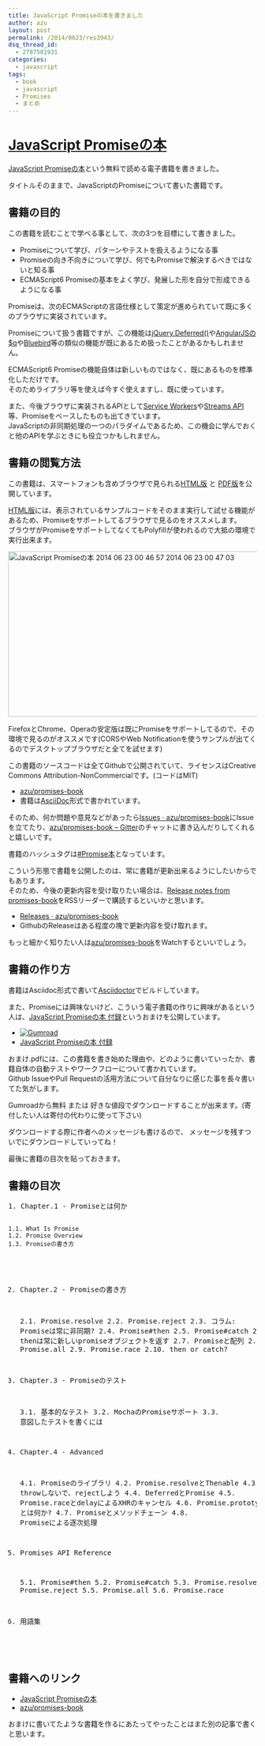 ```yaml
---
title: JavaScript Promiseの本を書きました
author: azu
layout: post
permalink: /2014/0623/res3943/
dsq_thread_id:
  - 2787581931
categories:
  - javascript
tags:
  - book
  - javascript
  - Promises
  - まとめ
---
```

<h1><a href="http://azu.github.io/promises-book/" title="JavaScript Promiseの本">JavaScript Promiseの本</a></h1>
<p><a href="http://azu.github.io/promises-book/" title="JavaScript Promiseの本">JavaScript Promiseの本</a>という無料で読める電子書籍を書きました。</p>
<p>タイトルそのままで、JavaScriptのPromiseについて書いた書籍です。</p>
<h2>書籍の目的</h2>
<p>この書籍を読むことで学べる事として、次の3つを目標にして書きました。</p>
<ul>
<li>Promiseについて学び、パターンやテストを扱えるようになる事</li>
<li>Promiseの向き不向きについて学び、何でもPromiseで解決するべきではないと知る事</li>
<li>ECMAScript6 Promiseの基本をよく学び、発展した形を自分で形成できるようになる事</li>
</ul>
<p>Promiseは、次のECMAScriptの言語仕様として策定が進められていて既に多くのブラウザに実装されています。</p>
<p>Promiseについて扱う書籍ですが、この機能は<a href="http://api.jquery.com/category/deferred-object/" title="jQuery.Deferred() method">jQuery.Deferred()</a>や<a href="https://docs.angularjs.org/api/ng/service/$q" title="AngularJS: API: $q">AngularJSの$q</a>や<a href="https://github.com/petkaantonov/bluebird" title="Bluebird">Bluebird</a>等の類似の機能が既にあるため扱ったことがあるかもしれません。</p>
<p>ECMAScript6 Promiseの機能自体は新しいものではなく、既にあるものを標準化しただけです。<br />
そのためライブラリ等を使えば今すぐ使えますし、既に使っています。</p>
<p>また、今後ブラウザに実装されるAPIとして<a href="http://www.w3.org/TR/2014/WD-service-workers-20140508/" title="Service Workers">Service Workers</a>や<a href="http://www.w3.org/TR/streams-api/" title="Streams API">Streams API</a>等、Promiseをベースしたものも出てきています。<br />
JavaScriptの非同期処理の一つのパラダイムであるため、この機会に学んでおくと他のAPIを学ぶときにも役立つかもしれません。</p>
<h2>書籍の閲覧方法</h2>
<p>この書籍は、スマートフォンも含めブラウザで見られる<a href="http://azu.github.io/promises-book/" title="JavaScript Promiseの本">HTML版</a> と <a href="http://azu.github.io/promises-book/javascript-promise-book.pdf" title="JavaScript Promiseの本 - javascript-promise-book.pdf">PDF版</a>を公開しています。</p>
<p><a href="http://azu.github.io/promises-book/" title="JavaScript Promiseの本">HTML版</a>には、表示されているサンプルコードをそのまま実行して試せる機能があるため、Promiseをサポートしてるブラウザで見るのをオススメします。<br />
ブラウザがPromiseをサポートしてなくてもPolyfillが使われるので大抵の環境で実行出来ます。</p>
<p><a href="http://azu.github.io/promises-book/"><img src="https://efcl.info/wp-content/uploads/2014/06/promise-editor.png" alt="JavaScript Promiseの本 2014 06 23 00 46 57 2014 06 23 00 47 03" title="promise-editor.png" border="0" width="600" height="335" /><br />
</a></p>
<p>FirefoxとChrome、Operaの安定版は既にPromiseをサポートしてるので、その環境で見るのがオススメです(CORSやWeb Notificationを使うサンプルが出てくるのでデスクトップブラウザだと全てを試せます)</p>
<p>この書籍のソースコードは全てGithubで公開されていて、ライセンスはCreative Commons Attribution-NonCommercialです。(コードはMIT)</p>
<ul>
<li><a href="https://github.com/azu/promises-book/" title="azu/promises-book">azu/promises-book</a></li>
<li>書籍は<a href="http://asciidoc.org/" title="AsciiDoc">AsciiDoc</a>形式で書かれています。</li>
</ul>
<p>そのため、何か問題や意見などがあったら<a href="https://github.com/azu/promises-book/issues?state=open" title="Issues · azu/promises-book">Issues · azu/promises-book</a>にIssueを立てたり、<a href="https://gitter.im/azu/promises-book" title="azu/promises-book - Gitter">azu/promises-book &#8211; Gitter</a>のチャットに書き込んだりしてくれると嬉しいです。</p>
<p>書籍のハッシュタグは<a href="https://twitter.com/search?q=%23Promise%E6%9C%AC" title="#Promise本">#Promise本</a>となっています。</p>
<p>こういう形態で書籍を公開したのは、常に書籍が更新出来るようにしたいからでもあります。<br />
そのため、今後の更新内容を受け取りたい場合は、<a href="https://github.com/azu/promises-book/releases.atom" title="Release notes from promises-book">Release notes from promises-book</a>をRSSリーダーで購読するといいかと思います。</p>
<ul>
<li><a href="https://github.com/azu/promises-book/releases" title="Releases · azu/promises-book">Releases · azu/promises-book</a></li>
<li>GithubのReleaseはある程度の塊で更新内容を受け取れます。</li>
</ul>
<p>もっと細かく知りたい人は<a href="https://github.com/azu/promises-book" title="azu/promises-book">azu/promises-book</a>をWatchするといいでしょう。</p>
<h2>書籍の作り方</h2>
<p>書籍はAsciidoc形式で書いて<a href="http://asciidoctor.org/" title="Asciidoctor">Asciidoctor</a>でビルドしています。</p>
<p>また、Promiseには興味ないけど、こういう電子書籍の作りに興味があるという人は、<a href="https://gumroad.com/l/javascript-promise" title="JavaScript Promiseの本 付録">JavaScript Promiseの本 付録</a>というおまけを公開しています。</p>
<ul>
<li><a href="https://gumroad.com/l/javascript-promise"><img src="http://img.shields.io/badge/Gumroad-%C2%A50-green.svg?style=flat" alt="Gumroad" /></a></li>
<li><a href="https://gumroad.com/l/javascript-promise" title="JavaScript Promiseの本 付録">JavaScript Promiseの本 付録</a></li>
</ul>
<p>おまけ.pdfには、この書籍を書き始めた理由や、どのように書いていったか、書籍自体の自動テストやワークフローについて書かれています。<br />
Github IssueやPull Requestの活用方法について自分なりに感じた事を長々書いてた気がします。</p>
<p>Gumroadから無料 または 好きな値段でダウンロードすることが出来ます。(寄付したい人は寄付の代わりに使って下さい)</p>
<p>ダウンロードする際に作者へのメッセージも書けるので、 メッセージを残すついでにダウンロードしていってね！</p>
<p>最後に書籍の目次を貼っておきます。</p>
<h2>書籍の目次</h2>
<pre>
1. Chapter.1 - Promiseとは何か

    1.1. What Is Promise
    1.2. Promise Overview
    1.3. Promiseの書き方

2. Chapter.2 - Promiseの書き方

    2.1. Promise.resolve
    2.2. Promise.reject
    2.3. コラム: Promiseは常に非同期?
    2.4. Promise#then
    2.5. Promise#catch
    2.6. コラム: thenは常に新しいpromiseオブジェクトを返す
    2.7. Promiseと配列
    2.8. Promise.all
    2.9. Promise.race
    2.10. then or catch?

3. Chapter.3 - Promiseのテスト

    3.1. 基本的なテスト
    3.2. MochaのPromiseサポート
    3.3. 意図したテストを書くには

4. Chapter.4 - Advanced

    4.1. Promiseのライブラリ
    4.2. Promise.resolveとThenable
    4.3. throwしないで、rejectしよう
    4.4. DeferredとPromise
    4.5. Promise.raceとdelayによるXHRのキャンセル
    4.6. Promise.prototype.done とは何か?
    4.7. Promiseとメソッドチェーン
    4.8. Promiseによる逐次処理

5. Promises API Reference

    5.1. Promise#then
    5.2. Promise#catch
    5.3. Promise.resolve
    5.4. Promise.reject
    5.5. Promise.all
    5.6. Promise.race

6. 用語集
</pre>
<h2>書籍へのリンク</h2>
<ul>
<li><a href="http://azu.github.io/promises-book/" title="JavaScript Promiseの本">JavaScript Promiseの本</a></li>
<li><a href="https://github.com/azu/promises-book/" title="azu/promises-book">azu/promises-book</a></li>
</ul>
<p>おまけに書いてたような書籍を作るにあたってやったことはまた別の記事で書くと思います。</p>
